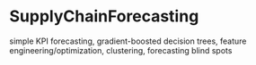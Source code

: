 # SupplyChainForecasting
simple KPI forecasting, gradient-boosted decision trees, feature engineering/optimization, clustering, forecasting blind spots
